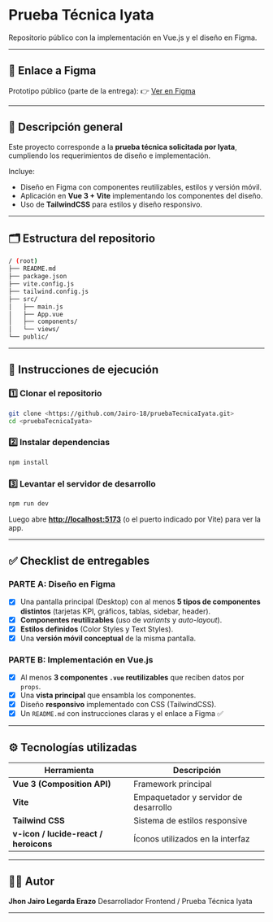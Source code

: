 # Prueba Técnica Iyata

Repositorio público con la implementación en Vue.js y el diseño en Figma.

---

## 🎨 Enlace a Figma

Prototipo público (parte de la entrega):
👉 [Ver en Figma](https://www.figma.com/design/d5GhrGxfcgas8MbecIucyu/PruebaT%C3%A9cnicaIyata?node-id=1-6394&t=rWi0BoaZysvyoPfv-1)

---

## 📘 Descripción general

Este proyecto corresponde a la **prueba técnica solicitada por Iyata**, cumpliendo los requerimientos de diseño e implementación.

Incluye:

- Diseño en Figma con componentes reutilizables, estilos y versión móvil.
- Aplicación en **Vue 3 + Vite** implementando los componentes del diseño.
- Uso de **TailwindCSS** para estilos y diseño responsivo.

---

## 🗂️ Estructura del repositorio

```bash
/ (root)
├── README.md
├── package.json
├── vite.config.js
├── tailwind.config.js
├── src/
│   ├── main.js
│   ├── App.vue
│   ├── components/
│   └── views/
└── public/
```

---

## 🚀 Instrucciones de ejecución

### 1️⃣ Clonar el repositorio

```bash
git clone <https://github.com/Jairo-18/pruebaTecnicaIyata.git>
cd <pruebaTecnicaIyata>
```

### 2️⃣ Instalar dependencias

```bash
npm install
```

### 3️⃣ Levantar el servidor de desarrollo

```bash
npm run dev
```

Luego abre **[http://localhost:5173](http://localhost:5173)** (o el puerto indicado por Vite) para ver la app.

---

## ✅ Checklist de entregables

### PARTE A: Diseño en Figma

- [x] Una pantalla principal (Desktop) con al menos **5 tipos de componentes distintos** (tarjetas KPI, gráficos, tablas, sidebar, header).
- [x] **Componentes reutilizables** (uso de _variants_ y _auto-layout_).
- [x] **Estilos definidos** (Color Styles y Text Styles).
- [x] Una **versión móvil conceptual** de la misma pantalla.

### PARTE B: Implementación en Vue.js

- [x] Al menos **3 componentes `.vue` reutilizables** que reciben datos por `props`.
- [x] Una **vista principal** que ensambla los componentes.
- [x] Diseño **responsivo** implementado con CSS (TailwindCSS).
- [x] Un `README.md` con instrucciones claras y el enlace a Figma ✅

---

## ⚙️ Tecnologías utilizadas

| Herramienta                           | Descripción                           |
| ------------------------------------- | ------------------------------------- |
| **Vue 3 (Composition API)**           | Framework principal                   |
| **Vite**                              | Empaquetador y servidor de desarrollo |
| **Tailwind CSS**                      | Sistema de estilos responsive         |
| **v-icon / lucide-react / heroicons** | Íconos utilizados en la interfaz      |

---

## 👨‍💻 Autor

**Jhon Jairo Legarda Erazo**
Desarrollador Frontend / Prueba Técnica Iyata

---
